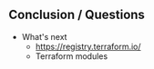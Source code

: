 ## Conclusion / Questions

 * What's next
   * https://registry.terraform.io/
   * Terraform modules
